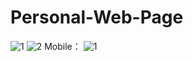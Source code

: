 # Personal-Web-Page

![1](https://user-images.githubusercontent.com/36894305/40569955-0f290182-6054-11e8-823e-e85a2aae9074.JPG)
![2](https://user-images.githubusercontent.com/36894305/40569958-115ecbd0-6054-11e8-8570-b171d6022f74.JPG)
Mobile：
![1](https://user-images.githubusercontent.com/36894305/40869882-21a89898-65f1-11e8-9b4c-2bfe15be0dd2.JPG)
